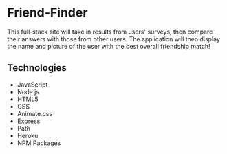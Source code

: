 # Friend-Finder
This full-stack site will take in results from users' surveys, then compare their answers with those from other users. The application will then display the name and picture of the user with the best overall friendship match!

## Technologies
* JavaScript
* Node.js
* HTML5
* CSS
* Animate.css
* Express
* Path
* Heroku
* NPM Packages
